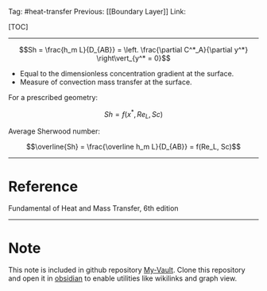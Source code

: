 Tag: #heat-transfer 
Previous: [[Boundary Layer]]
Link: 

[TOC]

---

$$Sh = \frac{h_m L}{D_{AB}} = 
\left.
	\frac{\partial C^*_A}{\partial y^*}
\right\vert_{y^* = 0}$$

- Equal to the dimensionless concentration gradient at the surface.
- Measure of convection mass transfer at the surface.

For a prescribed geometry:

$$Sh = f(x^*, Re_L, Sc)$$

Average Sherwood number:

$$\overline{Sh} = \frac{\overline h_m L}{D_{AB}} = f(Re_L, Sc)$$

---

# Reference

Fundamental of Heat and Mass Transfer, 6th edition

---

# Note

This note is included in github repository [My-Vault](https://github.com/LittleD3092/My-Vault.git). Clone this repository and open it in [obsidian](https://obsidian.md/) to enable utilities like wikilinks and graph view.
